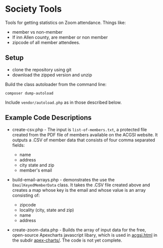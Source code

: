 # Society Tools

Tools for getting statistics on Zoom attendance. Things like: 

* member vs non-member
* If inn Allen county, are member or non member
* zipcode of all member attendees.

## Setup

  * clone the repository using git
  * download the zipped version and unzip

Build the class autoloader from the command line:

`composer dump-autoload`

Include `vendor/autoload.php` as in those described below.

## Example Code Descriptions

* create-csv.php - The input is `list-of-members.txt`, a protected file created from the PDF file of members available on the ACGSI website.
It outputs a .CSV of member data that consists of four comma separated fields:
  
  * name
  * address
  * city state and zip
  * member's email

* build-email-arrays.php - demonstrates the use the `EmailKeyedMemberData` class. It takes the .CSV file created above and creates a map whose
key is the email and whose value is an array consisting of:

  * zipcode
  * locality (city, state and zip)
  * name 
  * address
 
* create-zoom-data.php - Builds the array of input data for the free, open-source Apexcharts javascript libary, which is used in [acgsi.html](apex-charts/acgsi.html)
in the subdir [apex-charts/](apex-charts/). The code is not yet complete.
